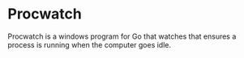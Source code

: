 # Procwatch

Procwatch is a windows program for Go that watches that ensures a process is running when the computer goes idle.



